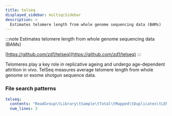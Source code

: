 ```yaml
---
title: telseq
displayed_sidebar: multiqcSidebar
description: >
  Estimates telomere length from whole genome sequencing data (BAMs)
---
```


<!--
~~~~~ DO NOT EDIT ~~~~~
This file is autogenerated from the MultiQC module python docstring.
Do not edit the markdown, it will be overwritten.

File path for the source of this content: multiqc/modules/telseq/telseq.py
~~~~~~~~~~~~~~~~~~~~~~~
-->

:::note
Estimates telomere length from whole genome sequencing data (BAMs)

[https://github.com/zd1/telseq](https://github.com/zd1/telseq)
:::

Telomeres play a key role in replicative ageing and undergo age-dependent attrition in vivo.
TelSeq measures average telomere length from whole genome or exome shotgun sequence data.

### File search patterns

```yaml
telseq:
  contents: "ReadGroup\tLibrary\tSample\tTotal\tMapped\tDuplicates\tLENGTH_ESTIMATE"
  num_lines: 3
```
